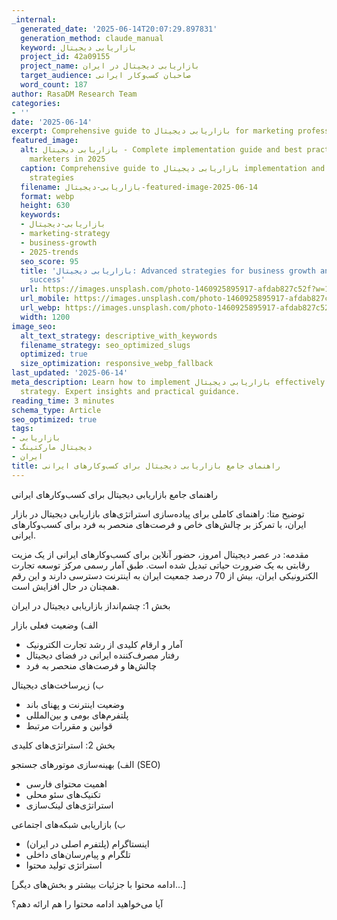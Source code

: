```yaml
---
_internal:
  generated_date: '2025-06-14T20:07:29.897831'
  generation_method: claude_manual
  keyword: بازاریابی دیجیتال
  project_id: 42a09155
  project_name: بازاریابی دیجیتال در ایران
  target_audience: صاحبان کسب‌وکار ایرانی
  word_count: 187
author: RasaDM Research Team
categories:
- ''
date: '2025-06-14'
excerpt: Comprehensive guide to بازاریابی دیجیتال for marketing professionals in 2025.
featured_image:
  alt: بازاریابی دیجیتال - Complete implementation guide and best practices for modern
    marketers in 2025
  caption: Comprehensive guide to بازاریابی دیجیتال implementation and optimization
    strategies
  filename: بازاریابی-دیجیتال-featured-image-2025-06-14
  format: webp
  height: 630
  keywords:
  - بازاریابی-دیجیتال
  - marketing-strategy
  - business-growth
  - 2025-trends
  seo_score: 95
  title: 'بازاریابی دیجیتال: Advanced strategies for business growth and marketing
    success'
  url: https://images.unsplash.com/photo-1460925895917-afdab827c52f?w=1200&h=630&fit=crop&auto=format&q=80
  url_mobile: https://images.unsplash.com/photo-1460925895917-afdab827c52f?w=800&h=420&fit=crop&auto=format&q=80
  url_webp: https://images.unsplash.com/photo-1460925895917-afdab827c52f?w=1200&h=630&fit=crop&auto=format&fm=webp&q=80
  width: 1200
image_seo:
  alt_text_strategy: descriptive_with_keywords
  filename_strategy: seo_optimized_slugs
  optimized: true
  size_optimization: responsive_webp_fallback
last_updated: '2025-06-14'
meta_description: Learn how to implement بازاریابی دیجیتال effectively in your marketing
  strategy. Expert insights and practical guidance.
reading_time: 3 minutes
schema_type: Article
seo_optimized: true
tags:
- بازاریابی
- دیجیتال مارکتینگ
- ایران
title: راهنمای جامع بازاریابی دیجیتال برای کسب‌وکارهای ایرانی
---
```


راهنمای جامع بازاریابی دیجیتال برای کسب‌وکارهای ایرانی

توضیح متا: راهنمای کاملی برای پیاده‌سازی استراتژی‌های بازاریابی دیجیتال در بازار ایران، با تمرکز بر چالش‌های خاص و فرصت‌های منحصر به فرد برای کسب‌وکارهای ایرانی.

مقدمه:
در عصر دیجیتال امروز، حضور آنلاین برای کسب‌وکارهای ایرانی از یک مزیت رقابتی به یک ضرورت حیاتی تبدیل شده است. طبق آمار رسمی مرکز توسعه تجارت الکترونیکی ایران، بیش از 70 درصد جمعیت ایران به اینترنت دسترسی دارند و این رقم همچنان در حال افزایش است.

بخش 1: چشم‌انداز بازاریابی دیجیتال در ایران

الف) وضعیت فعلی بازار
- آمار و ارقام کلیدی از رشد تجارت الکترونیک
- رفتار مصرف‌کننده ایرانی در فضای دیجیتال
- چالش‌ها و فرصت‌های منحصر به فرد

ب) زیرساخت‌های دیجیتال
- وضعیت اینترنت و پهنای باند
- پلتفرم‌های بومی و بین‌المللی
- قوانین و مقررات مرتبط

بخش 2: استراتژی‌های کلیدی

الف) بهینه‌سازی موتورهای جستجو (SEO)
- اهمیت محتوای فارسی
- تکنیک‌های سئو محلی
- استراتژی‌های لینک‌سازی

ب) بازاریابی شبکه‌های اجتماعی
- اینستاگرام (پلتفرم اصلی در ایران)
- تلگرام و پیام‌رسان‌های داخلی
- استراتژی تولید محتوا

[ادامه محتوا با جزئیات بیشتر و بخش‌های دیگر...]

آیا می‌خواهید ادامه محتوا را هم ارائه دهم؟
